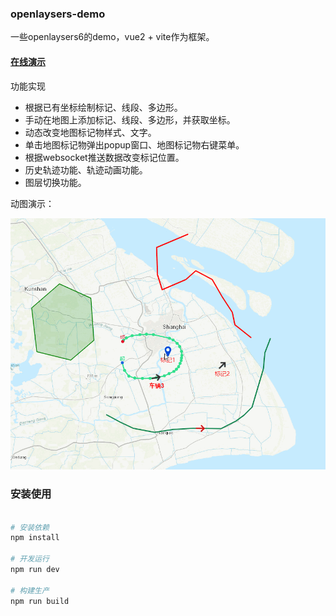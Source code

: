 ### openlaysers-demo

一些openlaysers6的demo，vue2 + vite作为框架。

####  [在线演示](https://liyang5945.github.io/openlayers-demo)


功能实现

- 根据已有坐标绘制标记、线段、多边形。
- 手动在地图上添加标记、线段、多边形，并获取坐标。
- 动态改变地图标记物样式、文字。
- 单击地图标记物弹出popup窗口、地图标记物右键菜单。
- 根据websocket推送数据改变标记位置。
- 历史轨迹功能、轨迹动画功能。
- 图层切换功能。

动图演示：

![](screenshot/openlayers.gif)

### 安装使用

``` bash

# 安装依赖
npm install

# 开发运行
npm run dev

# 构建生产
npm run build

```



